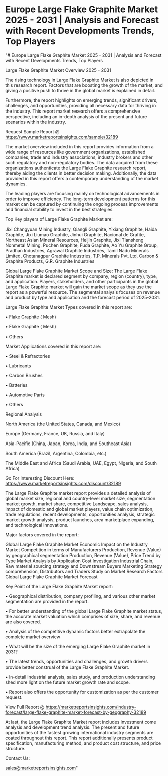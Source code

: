 # Europe Large Flake Graphite Market 2025 - 2031 | Analysis and Forecast with Recent Developments Trends, Top Players
"# Europe Large Flake Graphite Market 2025 - 2031 | Analysis and Forecast with Recent Developments Trends, Top Players

Large Flake Graphite Market Overview 2025 - 2031

The rising technology in Large Flake Graphite Market is also depicted in this research report. Factors that are boosting the growth of the market, and giving a positive push to thrive in the global market is explained in detail.

Furthermore, the report highlights on emerging trends, significant drivers, challenges, and opportunities, providing all necessary data for thriving in the industry. This report market research offers a comprehensive perspective, including an in-depth analysis of the present and future scenarios within the industry.

Request Sample Report @ https://www.marketreportsinsights.com/sample/32189

The market overview included in this report provides information from a wide range of resources like government organizations, established companies, trade and industry associations, industry brokers and other such regulatory and non-regulatory bodies. The data acquired from these organizations authenticate the Large Flake Graphite research report, thereby aiding the clients in better decision making. Additionally, the data provided in this report offers a contemporary understanding of the market dynamics.

The leading players are focusing mainly on technological advancements in order to improve efficiency. The long-term development patterns for this market can be captured by continuing the ongoing process improvements and financial stability to invest in the best strategies.

Top Key players of Large Flake Graphite Market are:

Jixi Changyuan Mining Industry, Qiangli Graphite, Yixiang Graphite, Haida Graphite, Jixi Liumao Graphite, Jinhui Graphite, Nacional de Grafite, Northeast Asian Mineral Resources, Heijin Graphite, Jixi Tiansheng Nonmetal Mining, Puchen Graphite, Fuda Graphite, Ao Yu Graphite Group, Pradhan Industries, Agrawal Graphite Industries, Tamil Nadu Minerals Limited, Chotanagpur Graphite Industries, T.P. Minerals Pvt. Ltd, Carbon & Graphite Products, G.R. Graphite Industries

Global Large Flake Graphite Market Scope and Size:
The Large Flake Graphite market is declared segment by company, region (country), type, and application. Players, stakeholders, and other participants in the global Large Flake Graphite market will gain the market scope as they use the report as a powerful resource. The segmental analysis focuses on revenue and product by type and application and the forecast period of 2025-2031.

Large Flake Graphite Market Types covered in this report are:

• Flake Graphite ( Mesh)

• Flake Graphite ( Mesh)

• Others

Market Applications covered in this report are:

• Steel & Refractories

• Lubricants

• Carbon Brushes

• Batteries

• Automotive Parts

• Others

Regional Analysis

North America (the United States, Canada, and Mexico)

Europe (Germany, France, UK, Russia, and Italy)

Asia-Pacific (China, Japan, Korea, India, and Southeast Asia)

South America (Brazil, Argentina, Colombia, etc.)

The Middle East and Africa (Saudi Arabia, UAE, Egypt, Nigeria, and South Africa)

Go For Interesting Discount Here: https://www.marketreportsinsights.com/discount/32189

The Large Flake Graphite market report provides a detailed analysis of global market size, regional and country-level market size, segmentation market growth, market share, competitive Landscape, sales analysis, impact of domestic and global market players, value chain optimization, trade regulations, recent developments, opportunities analysis, strategic market growth analysis, product launches, area marketplace expanding, and technological innovations.

Major factors covered in the report:

Global Large Flake Graphite Market
Economic Impact on the Industry
Market Competition in terms of Manufacturers
Production, Revenue (Value) by geographical segmentation
Production, Revenue (Value), Price Trend by Type
Market Analysis by Application
Cost Investigation
Industrial Chain, Raw material sourcing strategy and Downstream Buyers
Marketing Strategy comprehension, Distributors and Traders
Study on Market Research Factors
Global Large Flake Graphite Market Forecast

Key Point of the Large Flake Graphite Market report:

• Geographical distribution, company profiling, and various other market segmentation are provided in the report.

• For better understanding of the global Large Flake Graphite market status, the accurate market valuation which comprises of size, share, and revenue are also covered.

• Analysis of the competitive dynamic factors better extrapolate the complete market overview

• What will be the size of the emerging Large Flake Graphite market in 2031?

• The latest trends, opportunities and challenges, and growth drivers provide better construal of the Large Flake Graphite Market.

• In-detail industrial analysis, sales study, and production understanding shed more light on the future market growth rate and scope.

• Report also offers the opportunity for customization as per the customer request.

View Full Report @ https://marketreportsinsights.com/industry-forecast/large-flake-graphite-market-forecast-by-geography-32189

At last, the Large Flake Graphite Market report includes investment come analysis and development trend analysis. The present and future opportunities of the fastest growing international industry segments are coated throughout this report. This report additionally presents product specification, manufacturing method, and product cost structure, and price structure.

Contact Us:

sales@marketreportsinsights.com"
